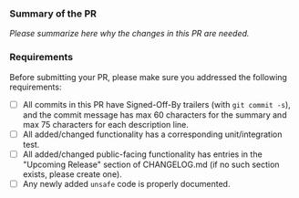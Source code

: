 ### Summary of the PR

*Please summarize here why the changes in this PR are needed.*

### Requirements

Before submitting your PR, please make sure you addressed the following
requirements:

- [ ] All commits in this PR have Signed-Off-By trailers (with
  `git commit -s`), and the commit message has max 60 characters for the
  summary and max 75 characters for each description line.
- [ ] All added/changed functionality has a corresponding unit/integration
  test.
- [ ] All added/changed public-facing functionality has entries in the "Upcoming 
  Release" section of CHANGELOG.md (if no such section exists, please create one).
- [ ] Any newly added `unsafe` code is properly documented.
